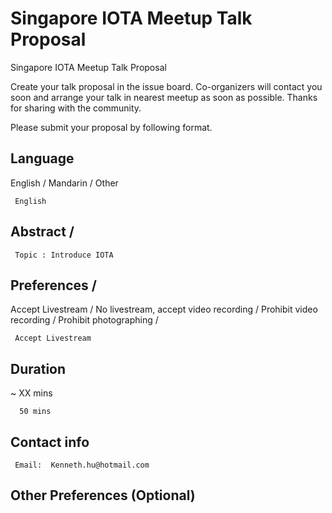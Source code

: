 # Singapore IOTA Meetup Talk Proposal
Singapore IOTA Meetup Talk Proposal

Create your talk proposal in the issue board. Co-organizers will contact you soon and arrange your talk in nearest meetup as soon as possible. Thanks for sharing with the community.

Please submit your proposal by following format.


## Language 
 English / Mandarin  / Other

     English
 
## Abstract /
     Topic : Introduce IOTA

## Preferences / 

 Accept Livestream /
 No livestream, accept video recording / 
 Prohibit video recording / 
 Prohibit photographing / 
 
     Accept Livestream
 
## Duration 
~ XX mins

      50 mins

## Contact info 
     Email:  Kenneth.hu@hotmail.com

## Other Preferences  (Optional)
